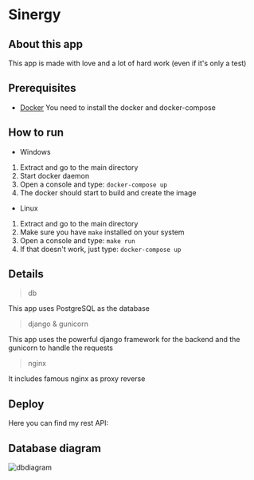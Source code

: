 # Sinergy

## About this app
This app is made with love and a lot of hard work (even if it's only a test)

## Prerequisites
* [Docker](https://docs.docker.com/get-docker/)
You need to install the docker and docker-compose

## How to run


* Windows

1. Extract and go to the main directory
2. Start docker daemon
3. Open a console and type: `docker-compose up`
4. The docker should start to build and create the image

* Linux

1. Extract and go to the main directory
2. Make sure you have `make` installed on your system
3. Open a console and type: `make run`
4. If that doesn't work, just type: `docker-compose up`

## Details
> db

This app uses PostgreSQL as the database

> django & gunicorn

This app uses the powerful django framework for the backend and the gunicorn to handle the requests

> nginx

It includes famous nginx as proxy reverse

## Deploy
Here you can find my rest API:


## Database diagram
![dbdiagram](docs/db_diagram.jpg)
